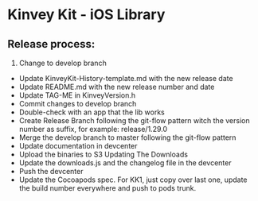 # Kinvey Kit - iOS Library

## Release process:

1. Change to develop branch
* Update KinveyKit-History-template.md with the new release date
* Update README.md with the new release number and date
* Update TAG-ME in KinveyVersion.h
* Commit changes to develop branch
* Double-check with an app that the lib works
* Create Release Branch following the git-flow pattern witch the version number as suffix, for example: release/1.29.0
* Merge the develop branch to master following the git-flow pattern
* Update documentation in devcenter
* Upload the binaries to S3 Updating The Downloads
* Update the downloads.js and the changelog file in the devcenter
* Push the devcenter
* Update the Cocoapods spec. For KK1, just copy over last one, update the build number everywhere and push to pods trunk.